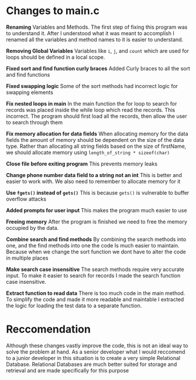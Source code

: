 # Changes to main.c


**Renaming** Variables and Methods. The first step of fixing this program was to understand it. After I understood what it was meant to accomplish I renamed all the variables and method names to it is easier to understand.


**Removing Global Variables** Variables like `i`, `j`, and `count` which are used for loops should be defined in a local scope.


**Fixed sort and find function curly braces** Added Curly braces to all the sort and find functions


**Fixed swapping logic** Some of the sort methods had incorrect logic for swapping elements


**Fix nested loops in main** In the main function the for loop to search for records was placed inside the while loop which read the records. This incorrect. The program should first load all the records, then allow the user to search through them


**Fix memory allocation for data fields** When allocating memory for the data fields the amount of memory should be dependent on the size of the data type. Rather than allocating all string fields based on the size of firstName, we should allocate memory using `length_of_string * sizeof(char)`


**Close file before exiting program** This prevents memory leaks


**Change phone number data field to a string not an int** This is better and easier to work with. We also need to remember to allocate memory for it


**Use `fgets()` instead of `gets()`** This is because `gets()` is vulnerable to buffer overflow attacks


**Added prompts for user input** This makes the program much easier to use


**Freeing memory** After the program is finished we need to free the memory occupied by the data. 


**Combine search and find methods** By combining the search methods into one, and the find methods into one the code Is much easier to maintain. Because when we change the sort function we dont have to alter the code in multiple places


**Make search case insensitive** The search methods require very accurate input. To make it easier to search for records I made the search function case insensitive.


**Extract function to read data** There is too much code in the main method. To simplify the code and made it more readable and maintable I extracted the logic for loading the test data to a separate function.

# Reccomendation
Although these changes vastly improve the code, this is not an ideal way to solve the problem at hand. As a senior developer what I would reccomend to a junior developer in this situation is to create a very simple Relational Database. Relational Databases are much better suited for storage and retrieval and are made specifically for this purpose